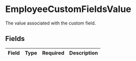 # EmployeeCustomFieldsValue

The value associated with the custom field.


## Fields

| Field       | Type        | Required    | Description |
| ----------- | ----------- | ----------- | ----------- |